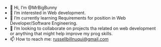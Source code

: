 - 👋 Hi, I’m @MrBigBunny
- 👀 I’m interested in Web development.
- 🌱 I’m currently learning Requirements for position in Web Developer/Software Engineering.
- 💞️ I’m looking to collaborate on projects tha related on web development or anything that might help improve my prog skills.
- 📫 How to reach me: russellbillnuqui@gmail.com

<!---
MrBigBunny/MrBigBunny is a ✨ special ✨ repository because its `README.md` (this file) appears on your GitHub profile.
You can click the Preview link to take a look at your changes.
--->
